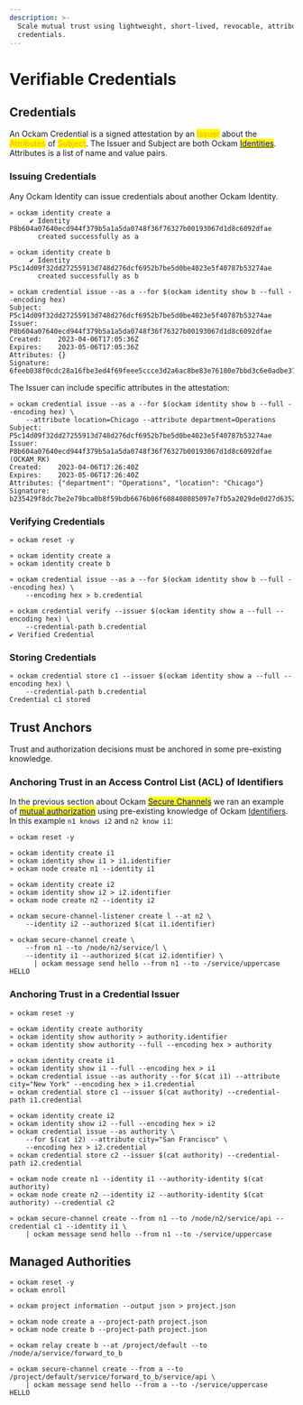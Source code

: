 ```yaml
---
description: >-
  Scale mutual trust using lightweight, short-lived, revocable, attribute-based
  credentials.
---
```


# Verifiable Credentials

## Credentials

An Ockam Credential is a signed attestation by an <mark style="color:orange;">Issuer</mark> about the <mark style="color:orange;">Attributes</mark> of <mark style="color:orange;">Subject</mark>. The Issuer and Subject are both Ockam [<mark style="color:blue;">Identities</mark>](identities.md). Attributes is a list of name and value pairs.

### Issuing Credentials

Any Ockam Identity can issue credentials about another Ockam Identity.

```
» ockam identity create a
     ✔︎ Identity P8b604a07640ecd944f379b5a1a5da0748f36f76327b00193067d1d8c6092dfae
       created successfully as a

» ockam identity create b
     ✔︎ Identity P5c14d09f32dd27255913d748d276dcf6952b7be5d0be4023e5f40787b53274ae
       created successfully as b

» ockam credential issue --as a --for $(ockam identity show b --full --encoding hex)
Subject:    P5c14d09f32dd27255913d748d276dcf6952b7be5d0be4023e5f40787b53274ae
Issuer:     P8b604a07640ecd944f379b5a1a5da0748f36f76327b00193067d1d8c6092dfae
Created:    2023-04-06T17:05:36Z
Expires:    2023-05-06T17:05:36Z
Attributes: {}
Signature:  6feeb038f0cdc28a16fbe3ed4f69feee5ccce3d2a6ac8be83e76180e7bbd3c6e0adbe37ed73c75bb3c283807ec63aeda42dd79afd3813d4658222078cad12705
```

The Issuer can include specific attributes in the attestation:

```
» ockam credential issue --as a --for $(ockam identity show b --full --encoding hex) \
    --attribute location=Chicago --attribute department=Operations
Subject:    P5c14d09f32dd27255913d748d276dcf6952b7be5d0be4023e5f40787b53274ae
Issuer:     P8b604a07640ecd944f379b5a1a5da0748f36f76327b00193067d1d8c6092dfae (OCKAM_RK)
Created:    2023-04-06T17:26:40Z
Expires:    2023-05-06T17:26:40Z
Attributes: {"department": "Operations", "location": "Chicago"}
Signature:  b235429f8dc7be2e79bca0b8f59bdb6676b06f608408085097e7fb5a2029de0d27d6352becaecd0a5488e0bf56c5e5031613c2af2e6713b03b57e08340d99002
```

### Verifying Credentials

```
» ockam reset -y

» ockam identity create a
» ockam identity create b

» ockam credential issue --as a --for $(ockam identity show b --full --encoding hex) \
    --encoding hex > b.credential

» ockam credential verify --issuer $(ockam identity show a --full --encoding hex) \
    --credential-path b.credential
✔︎ Verified Credential
```

### Storing Credentials

```
» ockam credential store c1 --issuer $(ockam identity show a --full --encoding hex) \
    --credential-path b.credential
Credential c1 stored
```

## Trust Anchors

Trust and authorization decisions must be anchored in some pre-existing knowledge.

### Anchoring Trust in an Access Control List (ACL) of Identifiers

In the previous section about Ockam [<mark style="color:blue;">Secure Channels</mark>](secure-channels.md) we ran an example of [<mark style="color:blue;">mutual authorization</mark>](secure-channels.md#mutual-authorization) using pre-existing knowledge of Ockam [Identifiers](identities.md#identifier). In this example `n1 knows i2` and `n2 know i1`:

```
» ockam reset -y

» ockam identity create i1
» ockam identity show i1 > i1.identifier
» ockam node create n1 --identity i1

» ockam identity create i2
» ockam identity show i2 > i2.identifier
» ockam node create n2 --identity i2

» ockam secure-channel-listener create l --at n2 \
    --identity i2 --authorized $(cat i1.identifier)

» ockam secure-channel create \
    --from n1 --to /node/n2/service/l \
    --identity i1 --authorized $(cat i2.identifier) \
      | ockam message send hello --from n1 --to -/service/uppercase
HELLO
```

### Anchoring Trust in a Credential Issuer

```
» ockam reset -y

» ockam identity create authority
» ockam identity show authority > authority.identifier
» ockam identity show authority --full --encoding hex > authority

» ockam identity create i1
» ockam identity show i1 --full --encoding hex > i1
» ockam credential issue --as authority --for $(cat i1) --attribute city="New York" --encoding hex > i1.credential
» ockam credential store c1 --issuer $(cat authority) --credential-path i1.credential

» ockam identity create i2
» ockam identity show i2 --full --encoding hex > i2
» ockam credential issue --as authority \
	--for $(cat i2) --attribute city="San Francisco" \
	--encoding hex > i2.credential
» ockam credential store c2 --issuer $(cat authority) --credential-path i2.credential

» ockam node create n1 --identity i1 --authority-identity $(cat authority)
» ockam node create n2 --identity i2 --authority-identity $(cat authority) --credential c2

» ockam secure-channel create --from n1 --to /node/n2/service/api --credential c1 --identity i1 \
    | ockam message send hello --from n1 --to -/service/uppercase
```

## Managed Authorities

```
» ockam reset -y
» ockam enroll

» ockam project information --output json > project.json

» ockam node create a --project-path project.json
» ockam node create b --project-path project.json

» ockam relay create b --at /project/default --to /node/a/service/forward_to_b

» ockam secure-channel create --from a --to /project/default/service/forward_to_b/service/api \
    | ockam message send hello --from a --to -/service/uppercase
HELLO
```
